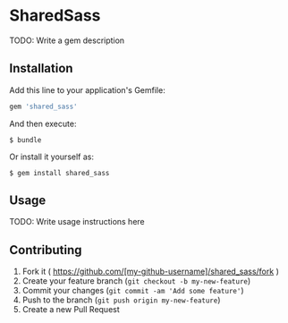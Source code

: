 # SharedSass

TODO: Write a gem description

## Installation

Add this line to your application's Gemfile:

```ruby
gem 'shared_sass'
```

And then execute:

    $ bundle

Or install it yourself as:

    $ gem install shared_sass

## Usage

TODO: Write usage instructions here

## Contributing

1. Fork it ( https://github.com/[my-github-username]/shared_sass/fork )
2. Create your feature branch (`git checkout -b my-new-feature`)
3. Commit your changes (`git commit -am 'Add some feature'`)
4. Push to the branch (`git push origin my-new-feature`)
5. Create a new Pull Request
